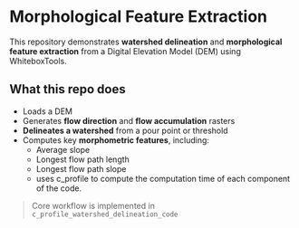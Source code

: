 # Morphological Feature Extraction

This repository demonstrates **watershed delineation** and **morphological feature extraction** from a Digital Elevation Model (DEM) using WhiteboxTools.

## What this repo does

- Loads a DEM  
- Generates **flow direction** and **flow accumulation** rasters  
- **Delineates a watershed** from a pour point or threshold  
- Computes key **morphometric features**, including:
  - Average slope
  - Longest flow path length
  - Longest flow path slope
  - uses c_profile to compute the computation time of each component of the code.

> Core workflow is implemented in `c_profile_watershed_delineation_code`
